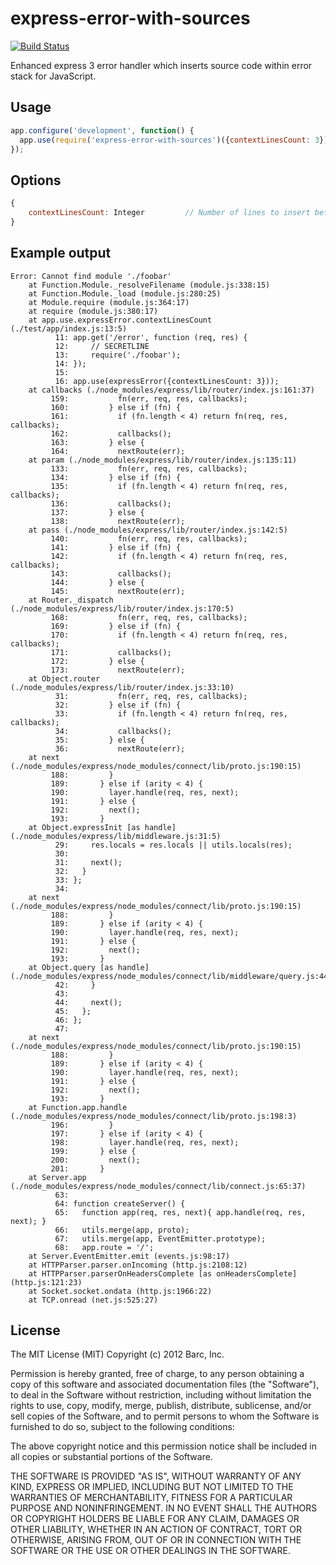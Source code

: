 # express-error-with-sources

[![Build Status](https://travis-ci.org/floatdrop/express-error-with-sources.png?branch=master)](https://travis-ci.org/floatdrop/express-error-with-sources)

Enhanced express 3 error handler which inserts source code within error stack for
JavaScript.

## Usage

```javascript
app.configure('development', function() {
  app.use(require('express-error-with-sources')({contextLinesCount: 3}));
});
```

## Options

```javascript
{
    contextLinesCount: Integer         // Number of lines to insert before and after the error line.
}
```

## Example output

```
Error: Cannot find module './foobar'
    at Function.Module._resolveFilename (module.js:338:15)
    at Function.Module._load (module.js:280:25)
    at Module.require (module.js:364:17)
    at require (module.js:380:17)
    at app.use.expressError.contextLinesCount (./test/app/index.js:13:5)
          11: app.get('/error', function (req, res) {
          12:     // SECRETLINE
          13:     require('./foobar');
          14: });
          15:
          16: app.use(expressError({contextLinesCount: 3}));
    at callbacks (./node_modules/express/lib/router/index.js:161:37)
         159:           fn(err, req, res, callbacks);
         160:         } else if (fn) {
         161:           if (fn.length < 4) return fn(req, res, callbacks);
         162:           callbacks();
         163:         } else {
         164:           nextRoute(err);
    at param (./node_modules/express/lib/router/index.js:135:11)
         133:           fn(err, req, res, callbacks);
         134:         } else if (fn) {
         135:           if (fn.length < 4) return fn(req, res, callbacks);
         136:           callbacks();
         137:         } else {
         138:           nextRoute(err);
    at pass (./node_modules/express/lib/router/index.js:142:5)
         140:           fn(err, req, res, callbacks);
         141:         } else if (fn) {
         142:           if (fn.length < 4) return fn(req, res, callbacks);
         143:           callbacks();
         144:         } else {
         145:           nextRoute(err);
    at Router._dispatch (./node_modules/express/lib/router/index.js:170:5)
         168:           fn(err, req, res, callbacks);
         169:         } else if (fn) {
         170:           if (fn.length < 4) return fn(req, res, callbacks);
         171:           callbacks();
         172:         } else {
         173:           nextRoute(err);
    at Object.router (./node_modules/express/lib/router/index.js:33:10)
          31:           fn(err, req, res, callbacks);
          32:         } else if (fn) {
          33:           if (fn.length < 4) return fn(req, res, callbacks);
          34:           callbacks();
          35:         } else {
          36:           nextRoute(err);
    at next (./node_modules/express/node_modules/connect/lib/proto.js:190:15)
         188:         }
         189:       } else if (arity < 4) {
         190:         layer.handle(req, res, next);
         191:       } else {
         192:         next();
         193:       }
    at Object.expressInit [as handle] (./node_modules/express/lib/middleware.js:31:5)
          29:     res.locals = res.locals || utils.locals(res);
          30:
          31:     next();
          32:   }
          33: };
          34:
    at next (./node_modules/express/node_modules/connect/lib/proto.js:190:15)
         188:         }
         189:       } else if (arity < 4) {
         190:         layer.handle(req, res, next);
         191:       } else {
         192:         next();
         193:       }
    at Object.query [as handle] (./node_modules/express/node_modules/connect/lib/middleware/query.js:44:5)
          42:     }
          43:
          44:     next();
          45:   };
          46: };
          47:
    at next (./node_modules/express/node_modules/connect/lib/proto.js:190:15)
         188:         }
         189:       } else if (arity < 4) {
         190:         layer.handle(req, res, next);
         191:       } else {
         192:         next();
         193:       }
    at Function.app.handle (./node_modules/express/node_modules/connect/lib/proto.js:198:3)
         196:         }
         197:       } else if (arity < 4) {
         198:         layer.handle(req, res, next);
         199:       } else {
         200:         next();
         201:       }
    at Server.app (./node_modules/express/node_modules/connect/lib/connect.js:65:37)
          63:
          64: function createServer() {
          65:   function app(req, res, next){ app.handle(req, res, next); }
          66:   utils.merge(app, proto);
          67:   utils.merge(app, EventEmitter.prototype);
          68:   app.route = '/';
    at Server.EventEmitter.emit (events.js:98:17)
    at HTTPParser.parser.onIncoming (http.js:2108:12)
    at HTTPParser.parserOnHeadersComplete [as onHeadersComplete] (http.js:121:23)
    at Socket.socket.ondata (http.js:1966:22)
    at TCP.onread (net.js:525:27)
```

## License

The MIT License (MIT) Copyright (c) 2012 Barc, Inc.

Permission is hereby granted, free of charge, to any person obtaining a copy of this software and associated documentation files (the "Software"), to deal in the Software without restriction, including without limitation the rights to use, copy, modify, merge, publish, distribute, sublicense, and/or sell copies of the Software, and to permit persons to whom the Software is furnished to do so, subject to the following conditions:

The above copyright notice and this permission notice shall be included in all copies or substantial portions of the Software.

THE SOFTWARE IS PROVIDED "AS IS", WITHOUT WARRANTY OF ANY KIND, EXPRESS OR IMPLIED, INCLUDING BUT NOT LIMITED TO THE WARRANTIES OF MERCHANTABILITY, FITNESS FOR A PARTICULAR PURPOSE AND NONINFRINGEMENT. IN NO EVENT SHALL THE AUTHORS OR COPYRIGHT HOLDERS BE LIABLE FOR ANY CLAIM, DAMAGES OR OTHER LIABILITY, WHETHER IN AN ACTION OF CONTRACT, TORT OR OTHERWISE, ARISING FROM, OUT OF OR IN CONNECTION WITH THE SOFTWARE OR THE USE OR OTHER DEALINGS IN THE SOFTWARE.


